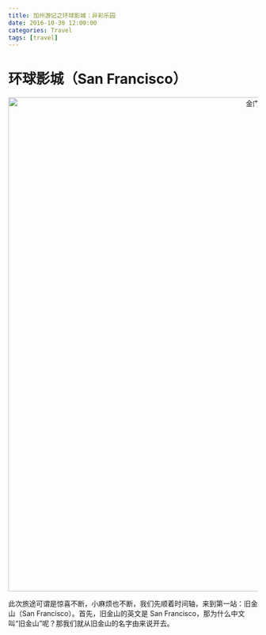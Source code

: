 ```yaml
---
title: 加州游记之环球影城：异彩乐园
date: 2016-10-30 12:00:00
categories: Travel
tags: [travel]
---
```

# 环球影城（San Francisco）

<div  align="center">    
    <img src="https://c1.staticflickr.com/9/8666/29088530472_124756c241_k.jpg" width = "1000" alt="金门大桥" align=center title="" />
</div>

此次旅途可谓是惊喜不断，小麻烦也不断，我们先顺着时间轴，来到第一站：旧金山（San Francisco）。首先，旧金山的英文是 San Francisco，那为什么中文叫“旧金山”呢？那我们就从旧金山的名字由来说开去。